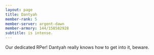 ```yaml
---
layout: page
title: Dantyah
member-rank: 5
member-server: argent-dawn
member-armory: 144/158582928
subtitle: is intense.
---
```


Our dedicated RPer!  Dantyah really knows how to get into it, beware.
